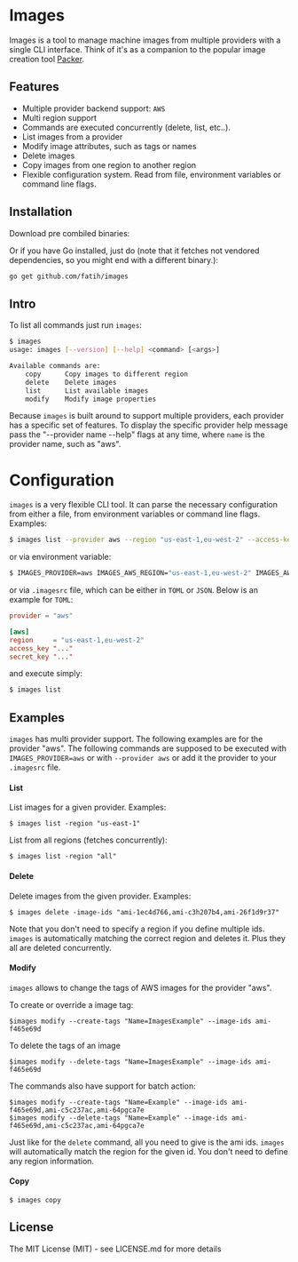 # Images

Images is a tool to manage machine images from multiple providers with a single
CLI interface. Think of it's as a companion to the popular image creation tool
[Packer](https://packer.io/).

## Features

- Multiple provider backend support: `AWS`
- Multi region support
- Commands are executed concurrently (delete, list, etc..).
- List images from a provider
- Modify image attributes, such as tags or names
- Delete images
- Copy images from one region to another region
- Flexible configuration system. Read from file, environment variables or command line flags.

## Installation

Download pre combiled binaries:


Or if you have Go installed, just do (note that it fetches not vendored
dependencies, so you might end with a different binary.):

```bash
go get github.com/fatih/images
```

## Intro

To list all commands just run `images`:

```bash
$ images
usage: images [--version] [--help] <command> [<args>]

Available commands are:
    copy      Copy images to different region
    delete    Delete images
    list      List available images
    modify    Modify image properties
```

Because `images` is built around to support multiple providers, each provider
has a specific set of features. To display the specific provider help message
pass the "--provider name --help" flags at any time, where `name` is the
provider name, such as "aws".

# Configuration

`images` is a very flexible CLI tool. It can parse the necessary configuration from
either a file, from environment variables or command line flags. Examples:

```bash
$ images list --provider aws --region "us-east-1,eu-west-2" --access-key "..." -secret-key "..."
```

or via environment variable:

```bash
$ IMAGES_PROVIDER=aws IMAGES_AWS_REGION="us-east-1,eu-west-2" IMAGES_AWS_ACCESS_KEY="..." images list
```

or via `.imagesrc` file, which can be either in `TOML` or `JSON`. Below is an example for `TOML`:

```toml
provider = "aws"

[aws]
region     = "us-east-1,eu-west-2"
access_key "..."
secret_key "..."
```
and execute simply:

```bash
$ images list
```

## Examples

`images` has multi provider support. The following examples are for the
provider "aws".  The following commands are supposed to be executed with
`IMAGES_PROVIDER=aws` or with `--provider aws` or add it the provider to your
`.imagesrc` file.


#### List

List images for a given provider. Examples:

```
$ images list -region "us-east-1"
```

List from all regions (fetches concurrently):

```
$ images list -region "all"
```

#### Delete

Delete images from the given provider. Examples:

```
$ images delete -image-ids "ami-1ec4d766,ami-c3h207b4,ami-26f1d9r37"
```

Note that you don't need to specify a region if you define multiple ids.
`images` is automatically matching the correct region and deletes it. Plus they
all are deleted concurrently.

#### Modify

`images` allows to change the tags of AWS images for the provider "aws".

To create or override a image tag:

```
$images modify --create-tags "Name=ImagesExample" --image-ids ami-f465e69d
```

To delete the tags of an image

```
$images modify --delete-tags "Name=ImagesExample" --image-ids ami-f465e69d
```

The commands also have support for batch action:

```
$images modify --create-tags "Name=Example" --image-ids ami-f465e69d,ami-c5c237ac,ami-64pgca7e
$images modify --delete-tags "Name=Example" --image-ids ami-f465e69d,ami-c5c237ac,ami-64pgca7e
```

Just like for the `delete` command, all you need to give is the ami ids.
`images` will automatically match the region for the given id. You don't need
to define any region information.


#### Copy
```
$ images copy
```

## License

The MIT License (MIT) - see LICENSE.md for more details


